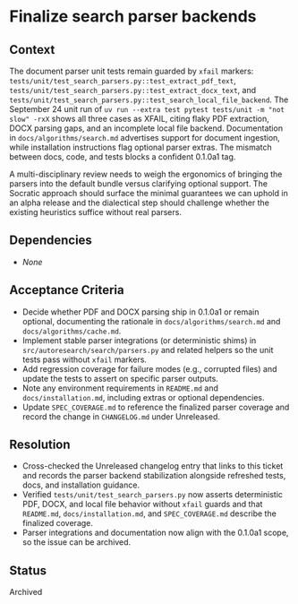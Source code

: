 # Finalize search parser backends

## Context
The document parser unit tests remain guarded by `xfail` markers:
`tests/unit/test_search_parsers.py::test_extract_pdf_text`,
`tests/unit/test_search_parsers.py::test_extract_docx_text`, and
`tests/unit/test_search_parsers.py::test_search_local_file_backend`. The
September 24 unit run of `uv run --extra test pytest tests/unit -m "not
slow" -rxX` shows all three cases as XFAIL, citing flaky PDF extraction,
DOCX parsing gaps, and an incomplete local file backend. Documentation in
`docs/algorithms/search.md` advertises support for document ingestion,
while installation instructions flag optional parser extras. The mismatch
between docs, code, and tests blocks a confident 0.1.0a1 tag.

A multi-disciplinary review needs to weigh the ergonomics of bringing the
parsers into the default bundle versus clarifying optional support. The
Socratic approach should surface the minimal guarantees we can uphold in
an alpha release and the dialectical step should challenge whether the
existing heuristics suffice without real parsers.

## Dependencies
- _None_

## Acceptance Criteria
- Decide whether PDF and DOCX parsing ship in 0.1.0a1 or remain optional,
  documenting the rationale in `docs/algorithms/search.md` and
  `docs/algorithms/cache.md`.
- Implement stable parser integrations (or deterministic shims) in
  `src/autoresearch/search/parsers.py` and related helpers so the unit
  tests pass without `xfail` markers.
- Add regression coverage for failure modes (e.g., corrupted files) and
  update the tests to assert on specific parser outputs.
- Note any environment requirements in `README.md` and
  `docs/installation.md`, including extras or optional dependencies.
- Update `SPEC_COVERAGE.md` to reference the finalized parser coverage
  and record the change in `CHANGELOG.md` under Unreleased.

## Resolution
- Cross-checked the Unreleased changelog entry that links to this ticket
  and records the parser backend stabilization alongside refreshed tests,
  docs, and installation guidance.
- Verified `tests/unit/test_search_parsers.py` now asserts deterministic
  PDF, DOCX, and local file behavior without `xfail` guards and that
  `README.md`, `docs/installation.md`, and `SPEC_COVERAGE.md` describe the
  finalized coverage.
- Parser integrations and documentation now align with the 0.1.0a1 scope,
  so the issue can be archived.

## Status
Archived
